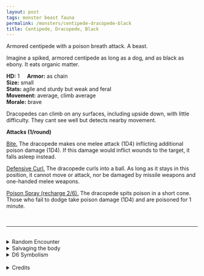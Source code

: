 ```yaml
---
layout: post
tags: monster beast fauna
permalink: /monsters/centipede-dracopede-black
title: Centipede, Dracopede, Black
---
```


Armored centipede with a poison breath attack. A beast.

Imagine a spiked, armored centipede as long as a dog, and as black as ebony. It eats organic matter.

**HD:** 1  &nbsp; &nbsp;  **Armor:** as chain <br>
**Size:** small <br>
**Stats:** agile and sturdy but weak and feral<br>
**Movement:** average, climb average <br>
**Morale:** brave <br>

Dracopedes can climb on any surfaces, including upside down, with little difficulty. They cant see well but detects nearby movement.

**Attacks (1/round)**

<ins>Bite.</ins> The dracopede makes one melee attack (1D4) inflicting additional poison damage (1D4). If this damage would inflict wounds to the target, it falls asleep instead.

<ins>Defensive Curl.</ins> The dracopede curls into a ball. As long as it stays in this position, it cannot move or attack, nor be damaged by missile weapons and one-handed melee weapons.

<ins>Poison Spray (recharge 2/6).</ins> The dracopede spits poison in a short cone. Those who fail to dodge take poison damage (1D4) and are poisoned for 1 minute.

<br>

---

<br> 

<details markdown="1">
<summary>Random Encounter</summary>

1. **Monster:** 1D8 dracopedes.
1. **Lair:** A maze of narrow tunnels dug inside the rotting body of a giant beast. <br>	&nbsp; OR <br>	**Omen:** Subtle chewing noises.
1. **Spoor:** A dead humanoid with poison foaming out of its mouth.
1. **Tracks:** Where the dampness is the most intense.
1. **Trace:** A dracopede shell. 
1. **Trace:** Well polished surface.
</details>

<details markdown="1">
<summary>Salvaging the body</summary>

Dracopedes are highly sought after for the alchemical property of their spit. Their carapace is very hard, but 5 of them are needed to make an human-sized armor.

<span class="alchemy">**Black Dracospit.** Save or take damage and be poisoned, save again each day to cure. This damage cannot inflict wounds, but causes sleep instead.</span>
</details>

<details markdown="1">
<summary>D6 Symbolism</summary>

In local cultures the bat is a symbol of ...

1. Dragons
1. Elementals
1. Seasons
1. Shyness
1. Weather
1. Sacred 
</details>

<br>

<details markdown="1">
<summary>Credits</summary>
Dracopedes are original creations of Richard J Leblanc found in the [Creature Compendium](https://www.drivethrurpg.com/product/147588/CC1-Creature-Compendium). I always love more insectoid diversity and really love their abilities. I was less a fan of making them look like dragons, I think their breath attack is a strong enough parallel without having to give them a dragon face. But that's just my personal taste.
</details>
